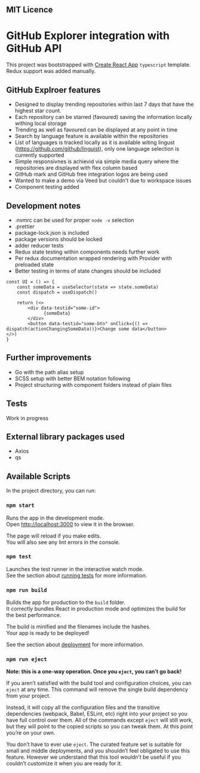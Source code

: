 ## MIT Licence
# GitHub Explorer integration with GitHub API

This project was bootstrapped with [Create React App](https://github.com/facebook/create-react-app) `typescript` template. Redux support was added manually.

## GitHub Explroer features
- Designed to display trending repositories within last 7 days that have the highest star count. 
- Each repository can be starred (favoured) saving the information locally withing local storage
- Trending as well as favoured can be displayed at any point in time
- Search by language feature is available within the repositories
- List of languages is tracked locally as it is available witing lingust (https://github.com/github/linguist), only one language selection is currently supported
- Simple responsivnes is achievid via simple media query where the repositories are displayed with flex column based
- GitHub mark and GitHub free integration logos are being used
- Wanted to make a demo via Veed but couldn't due to workspace issues
- Component testing added

## Development notes
- .nvmrc can be used for proper `node -v` selection
- .prettier
- package-lock.json is included
- package versions should be locked
- adder reducer tests
- Redux state testing within components needs further work
- Per redux documentation wrapped rendering with Provider with preloaded state
- Better testing in terms of state changes should be included

```
const UI = () => {
    const someData = useSelector(state => state.someData)
    const dispatch = useDispatch()

    return (<>
        <div data-testid="some-id">
              {someData}
        </div>
        <button data-testid="some-btn" onClick={() => dispatch(actionChangingSomeData))}>Change some data</button>
</>)
}
```
## Further improvements
- Go with the path alias setup
- SCSS setup with better BEM notation following
- Project structuring with component folders instead of plain files

## Tests
Work in progress

## External library packages used
- Axios 
- qs

## Available Scripts
In the project directory, you can run:

### `npm start`

Runs the app in the development mode.\
Open [http://localhost:3000](http://localhost:3000) to view it in the browser.

The page will reload if you make edits.\
You will also see any lint errors in the console.

### `npm test`

Launches the test runner in the interactive watch mode.\
See the section about [running tests](https://facebook.github.io/create-react-app/docs/running-tests) for more information.

### `npm run build`

Builds the app for production to the `build` folder.\
It correctly bundles React in production mode and optimizes the build for the best performance.

The build is minified and the filenames include the hashes.\
Your app is ready to be deployed!

See the section about [deployment](https://facebook.github.io/create-react-app/docs/deployment) for more information.

### `npm run eject`

**Note: this is a one-way operation. Once you `eject`, you can’t go back!**

If you aren’t satisfied with the build tool and configuration choices, you can `eject` at any time. This command will remove the single build dependency from your project.

Instead, it will copy all the configuration files and the transitive dependencies (webpack, Babel, ESLint, etc) right into your project so you have full control over them. All of the commands except `eject` will still work, but they will point to the copied scripts so you can tweak them. At this point you’re on your own.

You don’t have to ever use `eject`. The curated feature set is suitable for small and middle deployments, and you shouldn’t feel obligated to use this feature. However we understand that this tool wouldn’t be useful if you couldn’t customize it when you are ready for it.
